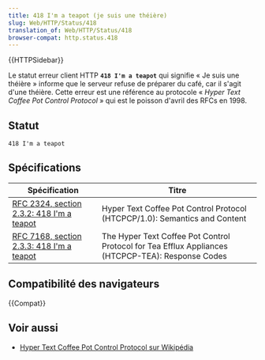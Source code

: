 ```yaml
---
title: 418 I'm a teapot (je suis une théière)
slug: Web/HTTP/Status/418
translation_of: Web/HTTP/Status/418
browser-compat: http.status.418
---
```

{{HTTPSidebar}}

Le statut erreur client HTTP **`418 I'm a teapot`** qui signifie «&nbsp;Je suis une théière&nbsp;» informe que le serveur refuse de préparer du café, car il s'agit d'une théière. Cette erreur est une référence au protocole «&nbsp;<i lang="en">Hyper Text Coffee Pot Control Protocol</i>&nbsp;» qui est le poisson d'avril des RFCs en 1998.

## Statut

```
418 I'm a teapot
```

## Spécifications

| Spécification                                                | Titre                                                                                             |
| ------------------------------------------------------------ | ------------------------------------------------------------------------------------------------- |
| [RFC 2324, section 2.3.2: 418 I'm a teapot](https://datatracker.ietf.org/doc/html/rfc2324#section-2.3.2) | Hyper Text Coffee Pot Control Protocol (HTCPCP/1.0): Semantics and Content                        |
| [RFC 7168, section 2.3.3: 418 I'm a teapot](https://datatracker.ietf.org/doc/html/rfc7168#section-2.3.3) | The Hyper Text Coffee Pot Control Protocol for Tea Efflux Appliances (HTCPCP-TEA): Response Codes |

## Compatibilité des navigateurs

{{Compat}}

## Voir aussi

- [Hyper Text Coffee Pot Control Protocol sur Wikipédia](https://fr.wikipedia.org/wiki/Hyper_Text_Coffee_Pot_Control_Protocol)
